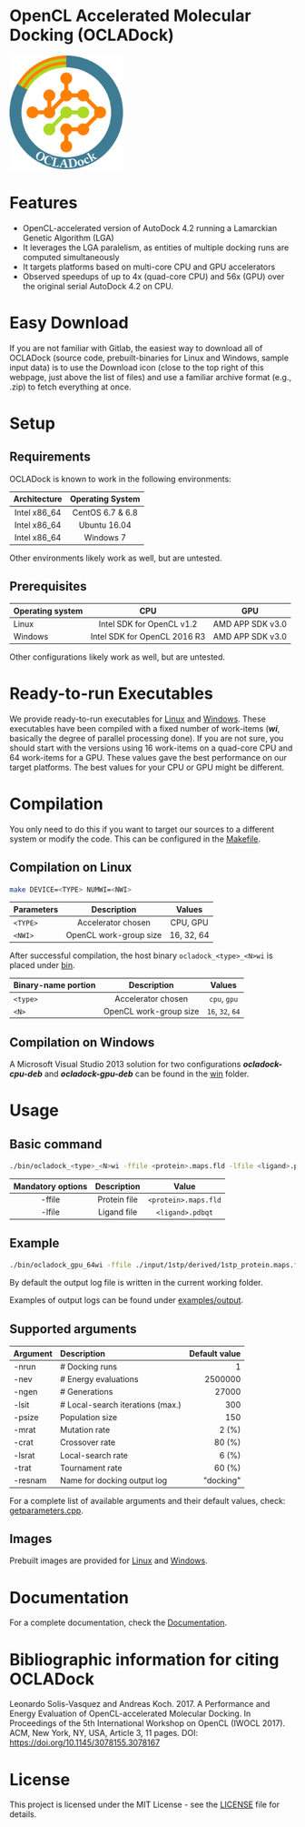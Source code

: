 OpenCL Accelerated Molecular Docking (OCLADock)
===============================================

<img src="logo.png" width="200">

# Features

* OpenCL-accelerated version of AutoDock 4.2 running a Lamarckian Genetic Algorithm (LGA)
* It leverages the LGA paralelism, as entities of multiple docking runs are computed simultaneously
* It targets platforms based on multi-core CPU and GPU accelerators
* Observed speedups of up to 4x (quad-core CPU) and 56x (GPU) over the original serial AutoDock 4.2 on CPU.

# Easy Download

If you are not familiar with Gitlab, the easiest way to download all of OCLADock (source code, prebuilt-binaries for Linux and Windows, sample input data) is to
use the Download icon (close to the top right of this webpage, just above the list of files) and use a familiar archive format (e.g., .zip) to fetch everything at once.

# Setup
## Requirements
OCLADock is known to work in the following environments:

| Architecture | Operating System |
|:------------:|:------------------:|
| Intel x86_64 | CentOS 6.7 & 6.8 |
| Intel x86_64 | Ubuntu 16.04 |
| Intel x86_64 | Windows 7 |

Other environments likely work as well, but are untested.

## Prerequisites

| Operating system | CPU                          | GPU                |
|:-----------------|:----------------------------:|:------------------:|
| Linux            | Intel SDK for OpenCL v1.2    | AMD APP SDK v3.0   |
| Windows          | Intel SDK for OpenCL 2016 R3 | AMD APP SDK v3.0   |

Other configurations likely work as well, but are untested.

# Ready-to-run Executables

We provide ready-to-run executables for [Linux](prebuilt/linux) and [Windows](prebuilt/windows). 
These executables have been compiled with a fixed number of work-items (**_wi_**, basically the degree of parallel processing done). If you are not sure, 
you should start with the versions using 16 work-items on a quad-core CPU and 64 work-items for a GPU. These values gave the 
best performance on our target platforms. The best values for your CPU or GPU might be different.

# Compilation

You only need to do this if you want to target our sources to a different system or modify the code. This can be configured in the [Makefile](Makefile).

## Compilation on Linux
```zsh
make DEVICE=<TYPE> NUMWI=<NWI>
```

| Parameters | Description            | Values       |
|:-----------|:----------------------:|:------------:|
| `<TYPE>`   | Accelerator chosen     | CPU, GPU     |
| `<NWI>`    | OpenCL work-group size | 16, 32, 64   |


After successful compilation, the host binary `ocladock_<type>_<N>wi` is placed under [bin](./bin).

| Binary-name portion | Description   | Values            |
|:-----------|:----------------------:|:-----------------:|
| `<type>`   | Accelerator chosen     | `cpu`, `gpu`      |
| `<N>`      | OpenCL work-group size | `16`, `32`, `64`  |


## Compilation on Windows

A Microsoft Visual Studio 2013 solution for two configurations **_ocladock-cpu-deb_** and **_ocladock-gpu-deb_** can be found in the [win](win/) folder.

# Usage

## Basic command
```zsh
./bin/ocladock_<type>_<N>wi -ffile <protein>.maps.fld -lfile <ligand>.pdbqt -nrun <nruns>
```

| Mandatory options | Description   | Value            |
|:-----------------:|:----------------------:|:-----------------:|
| -ffile            |Protein file   |`<protein>.maps.fld`     |
| -lfile            |Ligand file    |`<ligand>.pdbqt`   |

## Example
```zsh
./bin/ocladock_gpu_64wi -ffile ./input/1stp/derived/1stp_protein.maps.fld -lfile ./input/1stp/derived/1stp_ligand.pdbqt -nrun 10
```
By default the output log file is written in the current working folder. 

Examples of output logs can be found under [examples/output](examples/output/).

## Supported arguments

| Argument | Description                      | Default value |
|:---------|:---------------------------------|--------------:|
| -nrun    | # Docking runs                   | 1             |
| -nev     | # Energy evaluations             | 2500000       |
| -ngen    | # Generations                    | 27000         |
| -lsit    | # Local-search iterations (max.) | 300           |
| -psize   | Population size                  | 150           |
| -mrat    | Mutation rate                    | 2 (%)         |
| -crat    | Crossover rate                   | 80 (%)        |
| -lsrat   | Local-search rate                | 6 (%)         |
| -trat    | Tournament rate                  | 60 (%)        |
| -resnam  | Name for docking output log      | "docking"     |

For a complete list of available arguments and their default values, check: [getparameters.cpp](host/src/getparameters.cpp).

## Images
Prebuilt images are provided for [Linux](prebuilt/linux) and [Windows](prebuilt/windows).

# Documentation

For a complete documentation, check the [Documentation](doc/readme/home.md).

# Bibliographic information for citing OCLADock

Leonardo Solis-Vasquez and Andreas Koch. 2017. A Performance and Energy Evaluation of OpenCL-accelerated Molecular Docking. In Proceedings of the 5th International Workshop on OpenCL (IWOCL 2017). ACM, New York, NY, USA, Article 3, 11 pages. DOI: https://doi.org/10.1145/3078155.3078167

# License

This project is licensed under the MIT License - see the [LICENSE](LICENSE) file for details.
